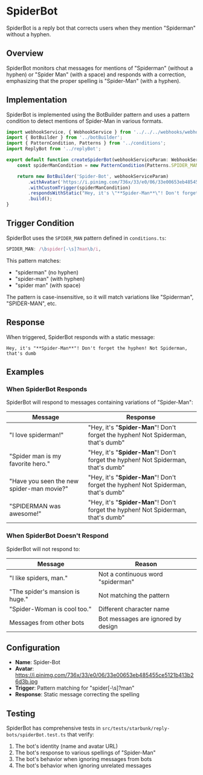# SpiderBot

SpiderBot is a reply bot that corrects users when they mention "Spiderman" without a hyphen.

## Overview

SpiderBot monitors chat messages for mentions of "Spiderman" (without a hyphen) or "Spider Man" (with a space) and responds with a correction, emphasizing that the proper spelling is "Spider-Man" (with a hyphen).

## Implementation

SpiderBot is implemented using the BotBuilder pattern and uses a pattern condition to detect mentions of Spider-Man in various formats.

```typescript
import webhookService, { WebhookService } from '../../../webhooks/webhookService';
import { BotBuilder } from '../botBuilder';
import { PatternCondition, Patterns } from '../conditions';
import ReplyBot from '../replyBot';

export default function createSpiderBot(webhookServiceParam: WebhookService = webhookService): ReplyBot {
	const spiderManCondition = new PatternCondition(Patterns.SPIDER_MAN);

	return new BotBuilder('Spider-Bot', webhookServiceParam)
		.withAvatar('https://i.pinimg.com/736x/33/e0/06/33e00653eb485455ce5121b413b26d3b.jpg')
		.withCustomTrigger(spiderManCondition)
		.respondsWithStatic("Hey, it's \"**Spider-Man**\"! Don't forget the hyphen! Not Spiderman, that's dumb")
		.build();
}
```

## Trigger Condition

SpiderBot uses the `SPIDER_MAN` pattern defined in `conditions.ts`:

```typescript
SPIDER_MAN: /\bspider[-\s]?man\b/i,
```

This pattern matches:
- "spiderman" (no hyphen)
- "spider-man" (with hyphen)
- "spider man" (with space)

The pattern is case-insensitive, so it will match variations like "Spiderman", "SPIDER-MAN", etc.

## Response

When triggered, SpiderBot responds with a static message:

```
Hey, it's "**Spider-Man**"! Don't forget the hyphen! Not Spiderman, that's dumb
```

## Examples

### When SpiderBot Responds

SpiderBot will respond to messages containing variations of "Spider-Man":

| Message | Response |
|---------|----------|
| "I love spiderman!" | "Hey, it's \"**Spider-Man**\"! Don't forget the hyphen! Not Spiderman, that's dumb" |
| "Spider man is my favorite hero." | "Hey, it's \"**Spider-Man**\"! Don't forget the hyphen! Not Spiderman, that's dumb" |
| "Have you seen the new spider-man movie?" | "Hey, it's \"**Spider-Man**\"! Don't forget the hyphen! Not Spiderman, that's dumb" |
| "SPIDERMAN was awesome!" | "Hey, it's \"**Spider-Man**\"! Don't forget the hyphen! Not Spiderman, that's dumb" |

### When SpiderBot Doesn't Respond

SpiderBot will not respond to:

| Message | Reason |
|---------|--------|
| "I like spiders, man." | Not a continuous word "spiderman" |
| "The spider's mansion is huge." | Not matching the pattern |
| "Spider-Woman is cool too." | Different character name |
| Messages from other bots | Bot messages are ignored by design |

## Configuration

- **Name**: Spider-Bot
- **Avatar**: https://i.pinimg.com/736x/33/e0/06/33e00653eb485455ce5121b413b26d3b.jpg
- **Trigger**: Pattern matching for "spider[-\s]?man"
- **Response**: Static message correcting the spelling

## Testing

SpiderBot has comprehensive tests in `src/tests/starbunk/reply-bots/spiderBot.test.ts` that verify:

1. The bot's identity (name and avatar URL)
2. The bot's response to various spellings of "Spider-Man"
3. The bot's behavior when ignoring messages from bots
4. The bot's behavior when ignoring unrelated messages
